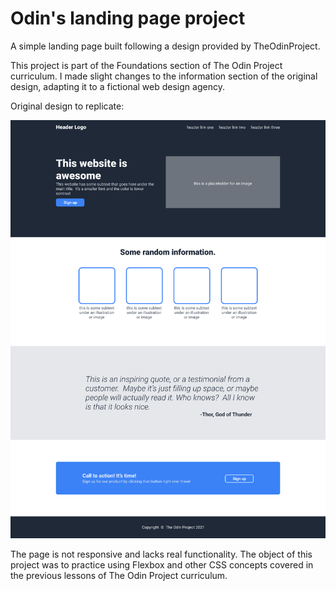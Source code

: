 # Odin's landing page project

A simple landing page built following a design provided by TheOdinProject.

This project is part of the Foundations section of The Odin Project curriculum. I made slight changes to the information section of the original design, adapting it to a fictional web design agency.

Original design to replicate:

![img](<images/Odin's landing page design.png>)

The page is not responsive and lacks real functionality. The object of this project was to practice using Flexbox and other CSS concepts covered in the previous lessons of The Odin Project curriculum.
